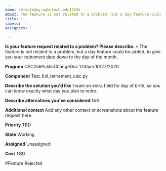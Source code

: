 ```yaml
---
name: shfoote@my.waketech.edu12345
about: The feature is not related to a problem, but a day feature could be added, to give you your retirement date down to the day of the month.
title: ''
labels: ''
assignees: ''

---
```


**Is your feature request related to a problem? Please describe.**
•	The feature is not related to a problem, but a day feature could be added, to give you your retirement date down to the day of the month.

**Program**
CSC256PublicChangeDoc 1:00pm 10/27/2020

**Component**
Test_full_retirement_calc.py

**Describe the solution you'd like**
I want an extra field for day of birth, so you can know exactly what day you plan to retire.

**Describe alternatives you've considered**
N/A

**Additional context**
Add any other context or screenshots about the feature request here.

**Priority**
TBD

**State**
Working

**Assigned**
Unassigned

**Cost**
TBD

#Feature Rejected
